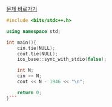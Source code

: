 [문제 바로가기](https://boj.kr/16394)

```c++
#include <bits/stdc++.h>

using namespace std;

int main(){
    cin.tie(NULL);
    cout.tie(NULL);
    ios_base::sync_with_stdio(false);

    int N;
    cin >> N;
    cout << N - 1946 << "\n";

    return 0;
}```